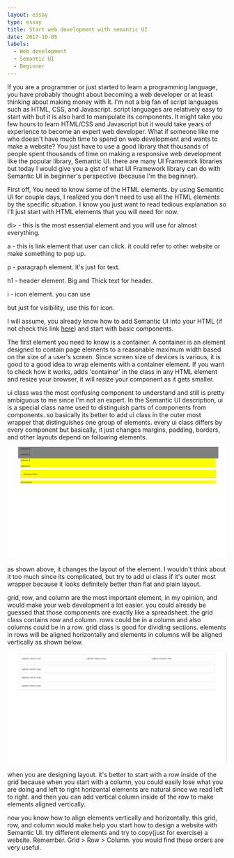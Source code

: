 ```yaml
---
layout: essay
type: essay
title: Start web development with semantic UI
date: 2017-10-05
labels:
  - Web development
  - Semantic UI
  - Beginner
---
```


If you are a programmer or just started to learn a programming language, you have probably thought about becoming a web developer or at least thinking about making money with it. I'm not a big fan of script languages such as HTML, CSS, and Javascript. script languages are relatively easy to start with but it is also hard to manipulate its components. It might take you few hours to learn HTML/CSS and Javascript but it would take years of experience to become an expert web developer. What if someone like me who doesn't have much time to spend on web development and wants to make a website? You just have to use a good library that thousands of people spent thousands of time on making a responsive web development like the popular library, Semantic UI. there are many UI Framework libraries but today I would give you a gist of what UI Framework library can do with Semantic UI in beginner's perspective (because I'm the beginner).

First off, You need to know some of the HTML elements. by using Semantic UI for couple days, I realized you don't need to use all the HTML elements by the specific situation. I know you just want to read tedious explanation so I'll just start with HTML elements that you will need for now.

di> - this is the most essential element and you will use for almost everything.

a - this is link element that user can click. it could refer to other website or make something to pop up.

p - paragraph element. it's just for text.

h1 - header element. Big and Thick text for header.

i - icon element. you can use <div> but just for visibility, use this for icon.

I will assume, you already know how to add Semantic UI into your HTML (if not check this link <a href="https://semantic-ui.com/introduction/getting-started.html">here</a>) and start with basic components.

The first element you need to know is a container. A container is an element designed to contain page elements to a reasonable maximum width based on the size of a user's screen. Since screen size of devices is various, it is good to a good idea to wrap elements with a container element. If you want to check how it works, adds 'container' in the class in any HTML element and resize your browser, it will resize your component as it gets smaller.

ui class was the most confusing component to understand and still is pretty ambiguous to me since I'm not an expert. In the Semantic UI description, ui is a special class name used to distinguish parts of components from components. so basically its better to add ui class in the outer most wrapper that distinguishes one group of elements. every ui class differs by every component but basically, it just changes margins, padding, borders, and other layouts depend on following elements. 

<img class="ui image" src="../images/ui1.png">

as shown above, it changes the layout of the element. I wouldn't think about it too much since its complicated, but try to add ui class if it's outer most wrapper because it looks definitely better than flat and plain layout. 

grid, row, and column are the most important element, in my opinion, and would make your web development a lot easier. you could already be guessed that those components are exactly like a spreadsheet. the grid class contains row and column. rows could be in a column and also columns could be in a row. grid class is good for dividing sections. elements in rows will be aligned horizontally and elements in columns will be aligned vertically as shown below. 

<img class="ui image" src="../images/ui2.png">

when you are designing layout. it's better to start with a row inside of the grid because when you start with a column, you could easily lose what you are doing and left to right horizontal elements are natural since we read left to right. and then you can add vertical column inside of the row to make elements aligned vertically. 

now you know how to align elements vertically and horizontally. this grid, row, and column would make help you start how to design a website with Semantic UI. try different elements and try to copy(just for exercise) a website. Remember. Grid > Row > Column. you would find these orders are very useful.
